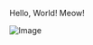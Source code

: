 Hello, World! Meow!

![Image](https://i.guim.co.uk/img/media/26392d05302e02f7bf4eb143bb84c8097d09144b/446_167_3683_2210/master/3683.jpg?width=1200&quality=85&auto=format&fit=max&s=a52bbe202f57ac0f5ff7f47166906403)
